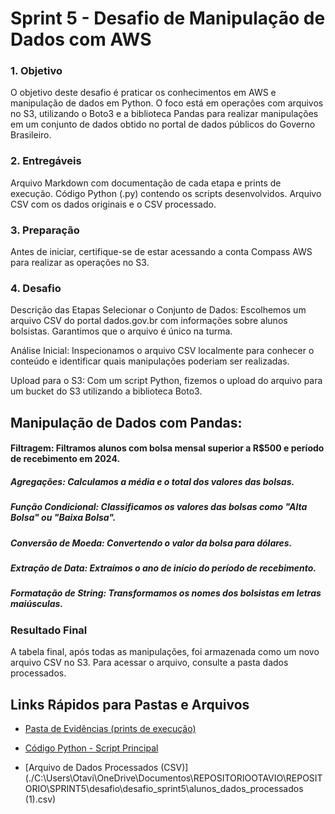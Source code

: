 # Sprint 5 - Desafio de Manipulação de Dados com AWS
### 1. Objetivo
O objetivo deste desafio é praticar os conhecimentos em AWS e manipulação de dados em Python. O foco está em operações com arquivos no S3, utilizando o Boto3 e a biblioteca Pandas para realizar manipulações em um conjunto de dados obtido no portal de dados públicos do Governo Brasileiro.

### 2. Entregáveis
Arquivo Markdown com documentação de cada etapa e prints de execução.
Código Python (.py) contendo os scripts desenvolvidos.
Arquivo CSV com os dados originais e o CSV processado.
### 3. Preparação
Antes de iniciar, certifique-se de estar acessando a conta Compass AWS para realizar as operações no S3.

### 4. Desafio
Descrição das Etapas
Selecionar o Conjunto de Dados: Escolhemos um arquivo CSV do portal dados.gov.br com informações sobre alunos bolsistas. Garantimos que o arquivo é único na turma.

Análise Inicial: Inspecionamos o arquivo CSV localmente para conhecer o conteúdo e identificar quais manipulações poderiam ser realizadas.

Upload para o S3: Com um script Python, fizemos o upload do arquivo para um bucket do S3 utilizando a biblioteca Boto3.

## Manipulação de Dados com Pandas:

#### Filtragem: Filtramos alunos com bolsa mensal superior a R$500 e período de recebimento em 2024.
##### Agregações: Calculamos a média e o total dos valores das bolsas.
##### Função Condicional: Classificamos os valores das bolsas como "Alta Bolsa" ou "Baixa Bolsa".
##### Conversão de Moeda: Convertendo o valor da bolsa para dólares.
##### Extração de Data: Extraímos o ano de início do período de recebimento.
##### Formatação de String: Transformamos os nomes dos bolsistas em letras maiúsculas.
### Resultado Final
A tabela final, após todas as manipulações, foi armazenada como um novo arquivo CSV no S3. Para acessar o arquivo, consulte a pasta dados processados.

## Links Rápidos para Pastas e Arquivos

- [Pasta de Evidências (prints de execução)](./C:\Users\Otavi\OneDrive\Documentos\REPOSITORIOOTAVIO\REPOSITORIO\SPRINT5\evidencias)

- [Código Python - Script Principal](./C:\Users\Otavi\OneDrive\Documentos\REPOSITORIOOTAVIO\REPOSITORIO\SPRINT5\desafio\desafio_sprint5\importando.py)
- [Arquivo de Dados Processados (CSV)](./C:\Users\Otavi\OneDrive\Documentos\REPOSITORIOOTAVIO\REPOSITORIO\SPRINT5\desafio\desafio_sprint5\alunos_dados_processados (1).csv)
